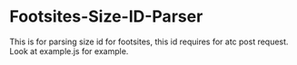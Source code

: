 # Footsites-Size-ID-Parser

This is for parsing size id for footsites, this id requires for atc post request.
Look at example.js for example.
